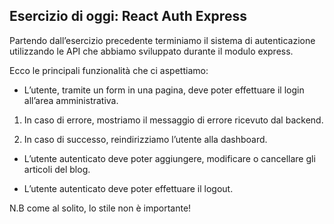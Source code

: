## Esercizio di oggi: React Auth Express

Partendo dall’esercizio precedente terminiamo il sistema di autenticazione utilizzando le API che abbiamo sviluppato durante il modulo express.

Ecco le principali funzionalità che ci aspettiamo:

- L’utente, tramite un form in una pagina, deve poter effettuare il login all’area amministrativa.

1. In caso di errore, mostriamo il messaggio di errore ricevuto dal backend.

2. In caso di successo, reindirizziamo l’utente alla dashboard.

- L’utente autenticato deve poter aggiungere, modificare o cancellare gli articoli del blog.

- L’utente autenticato deve poter effettuare il logout.

N.B come al solito, lo stile non è importante!